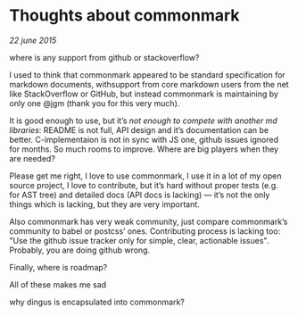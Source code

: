 # Thoughts about commonmark

_22 june 2015_

where is any support from github or stackoverflow?

I used to think that commonmark appeared to be standard specification for markdown documents,
withsupport from core markdown users from the net like StackOverflow or GitHub, but instead
commonmark is maintaining by only one @jgm (thank you for this very much).

It is good enough to use, but it’s _not enough to compete with another md libraries_:
README is not full, API design and it’s documentation can be better. C-implementaion
is not in sync with JS one, github issues ignored for months. So much rooms to improve.
Where are big players when they are needed?

Please get me right, I love to use commonmark, I use it in a lot of my open source project,
I love to contribute, but it’s hard without proper tests (e.g. for AST tree) and detailed
docs (API docs is lacking) — it’s not the only things which is lacking, but they are very important.

Also commonmark has very weak community, just compare commonmark’s community to babel or
postcss’ ones. Contributing process is lacking too: "Use the github issue tracker only
for simple, clear, actionable issues". Probably, you are doing github wrong.

Finally, where is roadmap?

All of these makes me sad

why dingus is encapsulated into commonmark?
